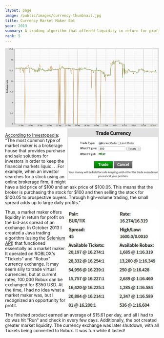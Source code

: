 ```yaml
---
layout: page
image: /public/images/currency-thumbnail.jpg
title: Currency Market Maker Bot
year: 2013
summary: A trading algorithm that offered liquidity in return for profit.
rank: 5
---
```


<img src="/public/images/currency-graph.jpg">

<img src="/public/images/currency-trade.jpg" width="300" align="right">

[According to Investopedia](http://www.investopedia.com/terms/m/marketmaker.asp): "The most common type of market maker is a brokerage house that provides purchase and sale solutions for investors in order to keep the financial markets liquid. . .For example, when an investor searches for a stock using an online brokerage firm, it might have a bid price of $100 and an ask price of $100.05. This means that the broker is purchasing the stock for $100 and then selling the stock for $100.05 to prospective buyers. Through high-volume trading, the small spread adds up to large daily profits."

<img src="/public/images/currency-rates.jpg" width="300" align="right">

Thus, a market maker offers liquidity in return for profit on the bid-ask spread of an exchange. In October 2013 I created a Java trading algorithm (using the [Selenium API](https://www.selenium.dev/)) that functioned essentially as a market maker. It operated on ROBLOX's "Tickets" and "Robux" currency exchange. It may seem silly to trade virtual currencies, but at current rates, 100,000 Robux can be exchanged for $350 USD. At the time, I had no idea what a market maker was, but I recognized an opportunity for profit.

The finished product earned an average of $15.61 per day, and all I had to do was hit "Run" and check in every few days. Additionally, the bot created greater market liquidity. The currency exchange was later shutdown, with all Tickets being converted to Robux. It was fun while it lasted!